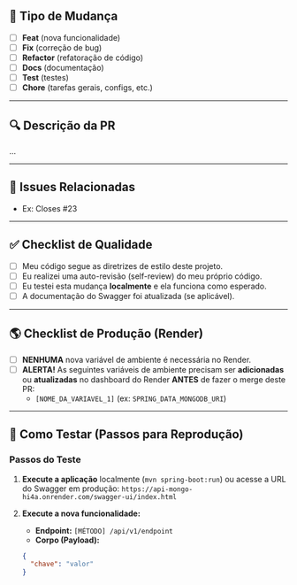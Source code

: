 ## 🧩 Tipo de Mudança
- [ ] **Feat** (nova funcionalidade)
- [ ] **Fix** (correção de bug)
- [ ] **Refactor** (refatoração de código)
- [ ] **Docs** (documentação)
- [ ] **Test** (testes)
- [ ] **Chore** (tarefas gerais, configs, etc.)

---

## 🔍 Descrição da PR
...

---

## 🔗 Issues Relacionadas
- Ex: Closes #23

---

## ✅ Checklist de Qualidade

* [ ] Meu código segue as diretrizes de estilo deste projeto.
* [ ] Eu realizei uma auto-revisão (self-review) do meu próprio código.
* [ ] Eu testei esta mudança **localmente** e ela funciona como esperado.
* [ ] A documentação do Swagger foi atualizada (se aplicável).

---

## 🌎 Checklist de Produção (Render)

* [ ] **NENHUMA** nova variável de ambiente é necessária no Render.
* [ ] **ALERTA!** As seguintes variáveis de ambiente precisam ser **adicionadas** ou **atualizadas** no dashboard do Render **ANTES** de fazer o merge deste PR:
    * `[NOME_DA_VARIAVEL_1]` (ex: `SPRING_DATA_MONGODB_URI`)

---

## 🧪 Como Testar (Passos para Reprodução)
### Passos do Teste

1.  **Execute a aplicação** localmente (`mvn spring-boot:run`) ou acesse a URL do Swagger em produção: `https://api-mongo-hi4a.onrender.com/swagger-ui/index.html`

2.  **Execute a nova funcionalidade:**
    * **Endpoint:** `[MÉTODO] /api/v1/endpoint`
    * **Corpo (Payload):**
    ```json
    {
      "chave": "valor"
    }
    ```
